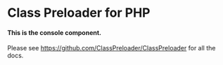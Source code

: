 Class Preloader for PHP
=======================

#### This is the console component.

Please see https://github.com/ClassPreloader/ClassPreloader for all the docs.

